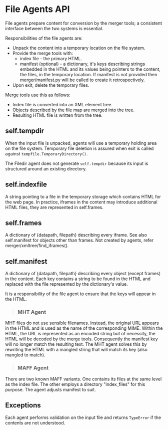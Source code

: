 # File Agents API

File agents prepare content for conversion by the merger tools; a consistent interface between the two systems is essential.

Responsibilities of the file agents are:

* Unpack the content into a temporary location on the file system.
* Provide the merge tools with:
    * index file - the primary HTML.
    * manifest (optional) - a dictionary, it's keys describing strings embedded in the HTML and its values being pointers to the content, the files, in the temporary location. If manifest is not provided then merger/manifest.py will be called to create it retrospectively.
* Upon exit, delete the temporary files.

Merge tools use this as follows:

* Index file is converted into an XML element tree.
* Objects described by the file map are merged into the tree.
* Resulting HTML file is written from the tree.

## self.tempdir

When the input file is unpacked, agents will use a temporary holding area on the file system.  Temporary file deletion is assured when exit is called against
 `tempfile.TemporaryDirectory()`.

The Filedir agent does not generate `self.tempdir` because its input is structured around an existing directory.

## self.indexfile

A string pointing to a file in the temporary storage which contains HTML for the web page.  In practice, iframes in the content may introduce additional HTML files, they are represented in self.frames.

## self.frames

A dictionary of {datapath, filepath} describing every iframe.  See also self.manifest for objects other than frames.
Not created by agents, refer merger/xmltree/find_iframes(). 

## self.manifest

A dictionary of {datapath, filepath} describing every object (except frames) in the content.
Each key contains a string to be found in the HTML and replaced with the file represented by the dictionary's value.

It is a responsibility of the file agent to ensure that the keys will appear in the HTML.

>### MHT Agent
MHT files do not use sensible filenames. Instead, the original URL appears in the HTML and is used as the name of the corresponding MIME.  Within the HTML, the URL is represented as an encoded string but of necessity, the HTML will be decoded by the merge tools.  Consequently the manifest key will no longer match the resulting text.  The MHT agent solves this by rewriting the HTML with a mangled string that will match its key (also mangled to match).

>### MAFF Agent
There are two known MAFF variants.  One contains its files at the same level as the index file.  The other employs a directory "index_files" for this purpose.  The agent adjusts manifest to suit.

## Exceptions

Each agent performs validation on the input file and returns `TypeError` if the contents are not understood.

